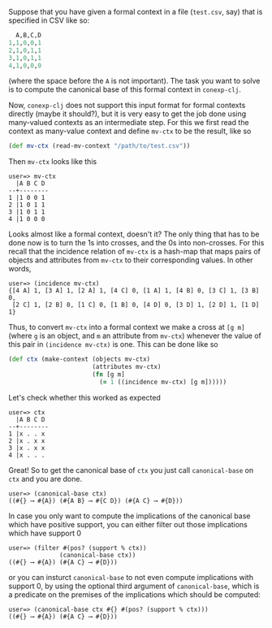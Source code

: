 Suppose that you have given a formal context in a file (`test.csv`, say) that is specified
in CSV like so:

```clj
  A,B,C,D
1,1,0,0,1
2,1,0,1,1
3,1,0,1,1
4,1,0,0,0
```

(where the space before the `A` is not important).  The task you want to solve is to
compute the canonical base of this formal context in `conexp-clj`.

Now, `conexp-clj` does not support this input format for formal contexts directly (maybe
it should?), but it is very easy to get the job done using many-valued contexts as an
intermediate step.  For this we first read the context as many-value context and define
`mv-ctx` to be the result, like so

```clj
(def mv-ctx (read-mv-context "/path/to/test.csv"))
```

Then `mv-ctx` looks like this

```
user=> mv-ctx
  |A B C D 
--+--------
1 |1 0 0 1 
2 |1 0 1 1 
3 |1 0 1 1 
4 |1 0 0 0 
```

Looks almost like a formal context, doesn't it?  The only thing that has to be done now is
to turn the 1s into crosses, and the 0s into non-crosses.  For this recall that the
incidence relation of `mv-ctx` is a hash-map that maps pairs of objects and attributes
from `mv-ctx` to their corresponding values.  In other words,

```
user=> (incidence mv-ctx)
{[4 A] 1, [3 A] 1, [2 A] 1, [4 C] 0, [1 A] 1, [4 B] 0, [3 C] 1, [3 B] 0,
 [2 C] 1, [2 B] 0, [1 C] 0, [1 B] 0, [4 D] 0, [3 D] 1, [2 D] 1, [1 D] 1}
```

Thus, to convert `mv-ctx` into a formal context we make a cross at `[g m]` (where `g` is
an object, and `m` an attribute from `mv-ctx`) whenever the value of this pair in
`(incidence mv-ctx)` is one.  This can be done like so

```clj
(def ctx (make-context (objects mv-ctx)
                       (attributes mv-ctx)
                       (fn [g m]
                         (= 1 ((incidence mv-ctx) [g m])))))
```

Let's check whether this worked as expected

```
user=> ctx
  |A B C D 
--+--------
1 |x . . x 
2 |x . x x 
3 |x . x x 
4 |x . . . 
```

Great!  So to get the canonical base of `ctx` you just call `canonical-base` on `ctx` and
you are done.

```
user=> (canonical-base ctx)
((#{} ⟶ #{A}) (#{A B} ⟶ #{C D}) (#{A C} ⟶ #{D}))
```

In case you only want to compute the implications of the canonical base which have
positive support, you can either filter out those implications which have support 0

```
user=> (filter #(pos? (support % ctx))
              (canonical-base ctx))
((#{} ⟶ #{A}) (#{A C} ⟶ #{D}))
```

or you can insturct `canonical-base` to not even compute implications with support 0, by
using the optional third argument of `canonical-base`, which is a predicate on the
premises of the implications which should be computed:

```
user=> (canonical-base ctx #{} #(pos? (support % ctx)))
((#{} ⟶ #{A}) (#{A C} ⟶ #{D}))
```


